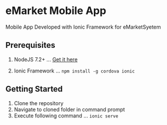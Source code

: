 # eMarket Mobile App
Mobile App Developed with Ionic Framework for eMarketSyetem

## Prerequisites
1. NodeJS 7.2+
... [Get it here](https://nodejs.org/en/download/current)

1. Ionic Framework
... `npm install -g cordova ionic`

## Getting Started
1. Clone the repository
2. Navigate to cloned folder in command prompt
3. Execute following  command
... `ionic serve`
